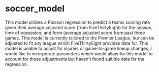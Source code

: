 # soccer_model
This model utilizes a Poisson regression to predict a teams scoring rate given their average adjusted score (from FiveThirtyEight) for the season,
time of possesion, and form (average adjusted score from past three games. This model is currently tailored to the Premier League, but can be adjusted to fit
any league which FiveThirtyEight provides data for. This model is unable to adjust for injuries or game-to-game lineup changes, I would like to incorporate
parameters which would allow for this model to account for those adjustments but haven't found suitible data for the regression.
